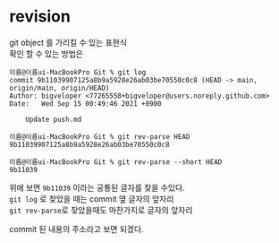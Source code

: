 # revision
git object 를 가리킬 수 있는 표현식  
확인 할 수 있는 방법은  

```
이름@이름ui-MacBookPro Git % git log
commit 9b11039907125a8b9a5928e26ab03be70550c0c8 (HEAD -> main, origin/main, origin/HEAD)
Author: bigveloper <77265558+bigveloper@users.noreply.github.com>
Date:   Wed Sep 15 00:49:46 2021 +0900

    Update push.md
```
```
이름@이름ui-MacBookPro Git % git rev-parse HEAD
9b11039907125a8b9a5928e26ab03be70550c0c8

```
```
이름@이름ui-MacBookPro Git % git rev-parse --short HEAD
9b11039
```  
위에 보면 `9b11039` 이라는 공통된 글자를 찾을 수있다.  
`git log` 로 찾았을 때는 commit 옆 글자의 앞자리  
`git rev-parse`로 찾았을때도 마찬가지로 글자의 앞자리  

commit 된 내용의 주소라고 보면 되겠다.
